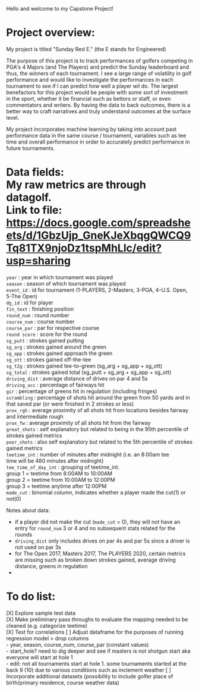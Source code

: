 Hello and welcome to my Capstone Project!

Project overview:
========================================
My project is titled "Sunday Red E." (the E stands for Engineered)

The purpose of this project is to track performances of golfers competing in PGA's 4 Majors (and The Players) and predict the Sunday leaderboard and thus, the winners of each tournament. I see a large range of volatility in golf performance and would like to investigate the performances in each tournament to see if I can predict how well a player wil do. The largest benefactors for this project would be people with some sort of investment in the sport, whether it be financial such as bettors or staff, or even commentators and writers. By having the data to back outcomes, there is a better way to craft narratives and truly understand outcomes at the surface level.

My project incorporates machine learning by taking into account past performance data in the same course / tournament, variables such as tee time and overall performance in order to accurately predict performance in future tournaments. 

Data fields:  
My raw metrics are through datagolf.  
Link to file: https://docs.google.com/spreadsheets/d/1GbzUjp_GneKJeXbqgQWCQ9Tq81TX9njoDz1tspMhLlc/edit?usp=sharing  
=========================================  
`year`                : year in which tournament was played  
`season`              : season of which tournament was played  
`event_id`            : id for tournament (1-PLAYERS, 2-Masters, 3-PGA, 4-U.S. Open, 5-The Open)  
`dg_id`               : id for player  
`fin_text`            : finishing position  
`round_num`           : round number  
`course_num`          : course number  
`course_par`          : par for respective course  
`round score`         : score for the round  
`sg_putt`             : strokes gained putting     
`sg_arg`              : strokes gained around the green    
`sg_app`              : strokes gained approach the green    
`sg_ott`              : strokes gained off-the-tee    
`sg_t2g`              : strokes gained tee-to-green (sg_arg + sg_app + sg_ott)  
`sg_total`            : strokes gained total (sg_putt + sg_arg + sg_app + sg_ott)  
`driving_dist`        : average distance of drives on par 4 and 5s  
`driving_acc`         : percentage of fairways hit  
`gir`                 : percentage of greens hit in regulation (including fringes)  
`scrambling`          : percentage of shots hit around the green from 50 yards and in that saved par (or were finished in 2                                                    strokes or less)  
`prox_rgh`            : average proximity of all shots hit from locations besides fairway and intermediate rough  
`prox_fw`             : average proximity of all shots hit from the fairway  
`great_shots`         : self explanatory but related to being in the 95th percentile of  strokes gained metrics  
`poor_shots`          : also self explanatory but related to the 5th percentile of strokes gained metrics  
`teetime_int`         : number of minutes after midnight (i.e. an 8:00am tee     
                        time will be 480 minutes after midnight)  
`tee_time_of_day_int` : grouping of teetime_int.   
                        group 1 = teetime from 8:00AM to 10:00AM  
                        group 2 = teetime from 10:00AM to 12:00PM  
                        group 3 = teetime anytime after 12:00PM  
`made_cut`            : binomial column, indicates whether a player made the cut(1) or not(0)  

Notes about data:
- if a player did not make the cut (`made_cut` = 0), they will not have an entry for `round_num` 3 or 4 and no subsequent stats related for the rounds
- `driving_dist` only includes drives on par 4s and par 5s since a driver is not used on par 3s
- for The Open 2017, Masters 2017, The PLAYERS 2020, certain metrics are missing such as broken down strokes gained, average driving distance, greens in regulation
- 

To do list:
=========================================
[X] Explore sample test data  
[X] Make preliminary pass throughs to evaluate the mapping needed to be cleaned (e.g. categorize teetime)  
[X] Test for correlations
[ ] Adjust dataframe for the purposes of running regression model
    > drop columns  
      - year, season, course_num, course_par (constant values)  
      - start_hole? need to dig deeper and see if masters is not shotgun start aka everyone will start at hole 1  
        - edit: not all tournaments start at hole 1. some tournaments started at the back 9 (10) due to various conditions such as inclement weather
[ ] Incorporate additional datasets (possibility to include golfer place of birth/primary residence, course weather data)  
